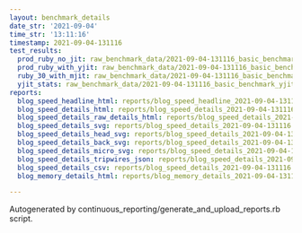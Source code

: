 ```yaml
---
layout: benchmark_details
date_str: '2021-09-04'
time_str: '13:11:16'
timestamp: 2021-09-04-131116
test_results:
  prod_ruby_no_jit: raw_benchmark_data/2021-09-04-131116_basic_benchmark_prod_ruby_no_jit.json
  prod_ruby_with_yjit: raw_benchmark_data/2021-09-04-131116_basic_benchmark_prod_ruby_with_yjit.json
  ruby_30_with_mjit: raw_benchmark_data/2021-09-04-131116_basic_benchmark_ruby_30_with_mjit.json
  yjit_stats: raw_benchmark_data/2021-09-04-131116_basic_benchmark_yjit_stats.json
reports:
  blog_speed_headline_html: reports/blog_speed_headline_2021-09-04-131116.html
  blog_speed_details_html: reports/blog_speed_details_2021-09-04-131116.html
  blog_speed_details_raw_details_html: reports/blog_speed_details_2021-09-04-131116.raw_details.html
  blog_speed_details_svg: reports/blog_speed_details_2021-09-04-131116.svg
  blog_speed_details_head_svg: reports/blog_speed_details_2021-09-04-131116.head.svg
  blog_speed_details_back_svg: reports/blog_speed_details_2021-09-04-131116.back.svg
  blog_speed_details_micro_svg: reports/blog_speed_details_2021-09-04-131116.micro.svg
  blog_speed_details_tripwires_json: reports/blog_speed_details_2021-09-04-131116.tripwires.json
  blog_speed_details_csv: reports/blog_speed_details_2021-09-04-131116.csv
  blog_memory_details_html: reports/blog_memory_details_2021-09-04-131116.html

---
```

Autogenerated by continuous_reporting/generate_and_upload_reports.rb script.
